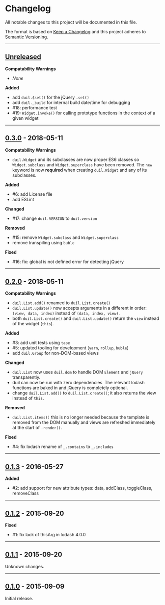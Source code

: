 # Changelog
All notable changes to this project will be documented in this file.

The format is based on [Keep a Changelog] and this project adheres to [Semantic Versioning].

[Keep a Changelog]: http://keepachangelog.com/en/1.0.0/
[Semantic Versioning]: http://semver.org/spec/v2.0.0.html

---
[Unreleased]: https://github.com/metaist/duil.js/compare/0.3.0...HEAD
## [Unreleased]
**Compatability Warnings**
- _None_

**Added**
- add `duil.$set()` for the jQuery `.set()`
- add `duil._build` for internal build date/time for debugging
- #18: performance test
- #19: `Widget.invoke()` for calling prototype functions in the context of a given widget

---
[0.3.0]: https://github.com/metaist/duil.js/compare/0.2.0...0.3.0
## [0.3.0] - 2018-05-11
**Compatability Warnings**
- `duil.Widget` and its subclasses are now proper ES6 classes so `Widget.subclass` and `Widget.superclass` have been removed. The `new` keyword is now **required** when creating `duil.Widget` and any of its subclasses.

**Added**
- #6: add License file
- add ESLint

**Changed**
- #17: change `duil.VERSION` to `duil.version`

**Removed**
- #15: remove `Widget.subclass` and `Widget.superclass`
- remove transpiling using `buble`

**Fixed**
- #16: fix: global is not defined error for detecting jQuery

---
[0.2.0]: https://github.com/metaist/duil.js/compare/0.1.3...0.2.0
## [0.2.0] - 2018-05-11
**Compatability Warnings**
- `duil.List.add()` renamed to `duil.List.create()`
- `duil.List.update()` now accepts arguments in a different in order: `(view, data, index)` instead of `(data, index, view)`.
- both `duil.List.create()` and `duil.List.update()` return the `view` instead of the widget (`this`).

**Added**
- #3: add unit tests using `tape`
- #5: updated tooling for development (`yarn`, `rollup`, `buble`)
- add `duil.Group` for non-DOM-based views

**Changed**
- `duil.List` now uses `duil.dom` to handle DOM `Element` and `jQuery` transparently.
- duil can now be run with zero dependencies. The relevant lodash functions are baked in and jQuery is completely optional.
- change `duil.List.add()` to `duil.List.create()`; it also returns the view instead of `this`.

**Removed**
- `duil.List.items()` this is no longer needed because the template is removed from the DOM manually and views are refreshed immediately at the start of `.render()`.

**Fixed**
- #4: fix lodash rename of `_.contains` to `_.includes`

---
[0.1.3]: https://github.com/metaist/duil.js/compare/0.1.2...0.1.3
## [0.1.3] - 2016-05-27
**Added**
- #2: add support for new attribute types: data, addClass, toggleClass, removeClass

---
[0.1.2]: https://github.com/metaist/duil.js/compare/0.1.1...0.1.2
## [0.1.2] - 2015-09-20
**Fixed**
- #1: fix lack of thisArg in lodash 4.0.0

---
[0.1.1]: https://github.com/metaist/duil.js/compare/0.1.0...0.1.1
## [0.1.1] - 2015-09-20
Unknown changes.

---
[0.1.0]: https://github.com/metaist/duil.js/tree/0.1.0
## [0.1.0] - 2015-09-09
Initial release.

